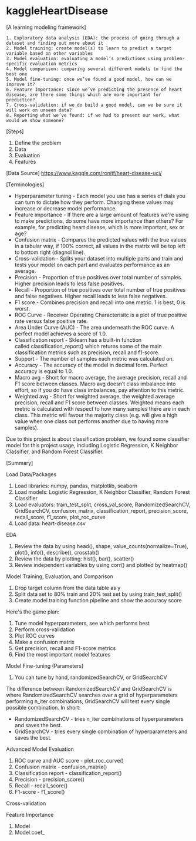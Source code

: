 # kaggleHeartDisease

[A learning modeling framework]

    1. Exploratory data analysis (EDA): the process of going through a dataset and finding out more about it
    2. Model training: create model(s) to learn to predict a target variable based on other variables
    3. Model evaluation: evaluating a model’s predictions using problem-specific evaluation metrics
    4. Model comparison: comparing several different models to find the best one
    5. Model fine-tuning: once we’ve found a good model, how can we improve it?
    6. Feature Importance: since we’ve predicting the presence of heart disease, are there some things which are more important for prediction?
    7. Cross-validation: if we do build a good model, can we be sure it will work on unseen data?
    8. Reporting what we’ve found: if we had to present our work, what would we show someone?

[Steps]

1. Define the problem
2. Data
3. Evaluation
4. Features

[Data Source]
https://www.kaggle.com/ronitf/heart-disease-uci/

[Terminologies]
* Hyperparameter tuning - Each model you use has a series of dials you can turn to dictate how they perform. Changing these values may increase or decrease model performance.
* Feature importance - If there are a large amount of features we're using to make predictions, do some have more importance than others? For example, for predicting heart disease, which is more important, sex or age?
* Confusion matrix - Compares the predicted values with the true values in a tabular way, if 100% correct, all values in the matrix will be top left to bottom right (diagnol line).
* Cross-validation - Splits your dataset into multiple parts and train and tests your model on each part and evaluates performance as an average.
* Precision - Proportion of true positives over total number of samples. Higher precision leads to less false positives.
* Recall - Proportion of true positives over total number of true positives and false negatives. Higher recall leads to less false negatives.
* F1 score - Combines precision and recall into one metric. 1 is best, 0 is worst.
* ROC Curve - Receiver Operating Characterisitc is a plot of true positive rate versus false positive rate.
* Area Under Curve (AUC) - The area underneath the ROC curve. A perfect model achieves a score of 1.0.
* Classification report - Sklearn has a built-in function called classification_report() which returns some of the main classification metrics such as precision, recall and f1-score.
* Support - The number of samples each metric was calculated on.
* Accuracy - The accuracy of the model in decimal form. Perfect accuracy is equal to 1.0.
* Macro avg - Short for macro average, the average precision, recall and F1 score between classes. Macro avg doesn’t class imbalance into effort, so if you do have class imbalances, pay attention to this metric.
* Weighted avg - Short for weighted average, the weighted average precision, recall and F1 score between classes. Weighted means each metric is calculated with respect to how many samples there are in each class. This metric will favour the majority class (e.g. will give a high value when one class out performs another due to having more samples).


Due to this project is about classification problem, we found some classifier model for this project usage, including Logistic Regression, K Neighbor Classifier, and Random Forest Classifier.

[Summary]

Load Data/Packages
1. Load libraries: numpy, pandas, matplotlib, seaborn
2. Load models: Logistic Regression, K Neighbor Classifier, Random Forest Classifier
3. Load evaluators: train_test_split, cross_val_score, RandomizedSearchCV, GridSearchCV, confusion_matrix, classification_report, precision_score, recall_score, f1_score, plot_roc_curve
4. Load data: heart-disease.csv

EDA
1. Review the data by using head(), shape, value_counts(normalize=True), plot(), info(), describe(), crosstab()
2. Review the data by plotting: hist(), bar(), scatter()
3. Review independent variables by using corr() and plotted by heatmap()


Model Training, Evaluation, and Comparison
1. Drop target column from the data table as y
2. Split data set to 80% train and 20% test set by using train_test_split()
3. Create model training function pipeline and show the accuracy score


Here's the game plan:
1. Tune model hyperparameters, see which performs best
2. Perform cross-validation
3. Plot ROC curves
4. Make a confusion matrix
5. Get precision, recall and F1-score metrics
6. Find the most important model features

Model Fine-tuning (Parameters)
1. You can tune by hand, randomizedSearchCV, or GridSearchCV

The difference between RandomizedSearchCV and GridSearchCV is where RandomizedSearchCV searches over a grid of hyperparameters performing n_iter combinations, GridSearchCV will test every single possible combination.
In short:
* RandomizedSearchCV - tries n_iter combinations of hyperparameters and saves the best.
* GridSearchCV - tries every single combination of hyperparameters and saves the best.

Advanced Model Evaluation 
1. ROC curve and AUC score - plot_roc_curve()
2. Confusion matrix - confusion_matrix()
3. Classification report - classification_report()
4. Precision - precision_score()
5. Recall - recall_score()
6. F1-score - f1_score()

Cross-validation

Feature Importance
1. Model
2. Model.coef_
